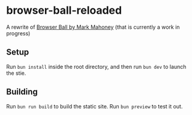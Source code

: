 # browser-ball-reloaded

A rewrite of [Browser Ball by Mark Mahoney](https://experiments.withgoogle.com/browser-ball) (that is currently a work in progress)

## Setup

Run `bun install` inside the root directory, and then run `bun dev` to launch the stie.

## Building

Run `bun run build` to build the static site. Run `bun preview` to test it out.

